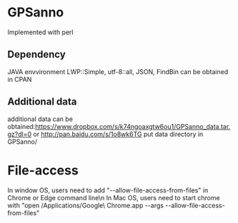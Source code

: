 # GPSanno
  Implemented with perl
## Dependency
  JAVA envvironment
  LWP::Simple, utf-8::all, JSON, FindBin can be obtained in CPAN
## Additional data
  additional data can be obtained:https://www.dropbox.com/s/k74ngoaxgtw6ou1/GPSanno_data.tar.gz?dl=0 or http://pan.baidu.com/s/1o8wk6TG
  put data directory in GPSanno/
# File-access
  In window OS, users need to add  "--allow-file-access-from-files" in Chrome or Edge command line\n
  In Mac OS, users need to start chrome with "open /Applications/Google\ Chrome.app --args --allow-file-access-from-files"
